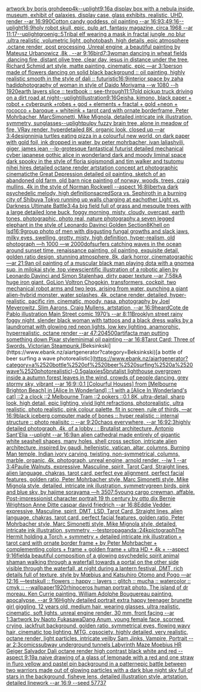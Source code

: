 [artwork by boris groh](https://www.ebank.nz/aiartgenerator?category=artwork%2520by%2520boris%2520groh)[deep](https://www.ebank.nz/aiartgenerator?category=deep)[4k](https://www.ebank.nz/aiartgenerator?category=4k)[--uplight](https://www.ebank.nz/aiartgenerator?category=--uplight)[9:16](https://www.ebank.nz/aiartgenerator?category=9%3A16)[a display box with a nebula inside, museum, exhibit of galaxies, display case, glass exhibits, realistic, UHD, render --ar 16:9](https://www.ebank.nz/aiartgenerator?category=a%2520display%2520box%2520with%2520a%2520nebula%2520inside%2C%2520museum%2C%2520exhibit%2520of%2520galaxies%2C%2520display%2520case%2C%2520glass%2520exhibits%2C%2520realistic%2C%2520UHD%2C%2520render%2520--ar%252016%3A9)[](https://www.ebank.nz/aiartgenerator?category=)[90](https://www.ebank.nz/aiartgenerator?category=90)[Cotton candy goddess, oil painting --ar 16:9](https://www.ebank.nz/aiartgenerator?category=Cotton%2520candy%2520goddess%2C%2520oil%2520painting%2520--ar%252016%3A9)[3:4](https://www.ebank.nz/aiartgenerator?category=3%3A4)[9:16](https://www.ebank.nz/aiartgenerator?category=9%3A16)[--uplight](https://www.ebank.nz/aiartgenerator?category=--uplight)[16:9](https://www.ebank.nz/aiartgenerator?category=16%3A9)[holy robot skull, epic, pulp art, fantasy magazine, circa 1968 --ar 11:17](https://www.ebank.nz/aiartgenerator?category=holy%2520robot%2520skull%2C%2520epic%2C%2520pulp%2520art%2C%2520fantasy%2520magazine%2C%2520circa%25201968%2520--ar%252011%3A17)[--uplight](https://www.ebank.nz/aiartgenerator?category=--uplight)[groenig::5](https://www.ebank.nz/aiartgenerator?category=groenig%3A%3A5)[Tribal elf wearing a mask in fractal jungle ,no blur ,ultra realistic ,volumetric light ,pohotobash ,high details ,epic atmosphere ,octane render ,post processing ,Unreal engine ,a beautiful painting by Mateusz Urbanowicz ,8k , --ar 9:16](https://www.ebank.nz/aiartgenerator?category=Tribal%2520elf%2520wearing%2520a%2520mask%2520in%2520fractal%2520jungle%2520%2Cno%2520blur%2520%2Cultra%2520realistic%2520%2Cvolumetric%2520light%2520%2Cpohotobash%2520%2Chigh%2520details%2520%2Cepic%2520atmosphere%2520%2Coctane%2520render%2520%2Cpost%2520processing%2520%2CUnreal%2520engine%2520%2Ca%2520beautiful%2520painting%2520by%2520Mateusz%2520Urbanowicz%2520%2C8k%2520%2C%2520--ar%25209%3A16)[bird](https://www.ebank.nz/aiartgenerator?category=bird)[7:3](https://www.ebank.nz/aiartgenerator?category=7%3A3)[woman dancing in wheat fields ,dancing fire, distant olive tree, clear day, jesus in distance under the tree, Richard Schmid art style, matte painting, cinematic, epic —ar 3:1](https://www.ebank.nz/aiartgenerator?category=woman%2520dancing%2520in%2520wheat%2520fields%2520%2Cdancing%2520fire%2C%2520distant%2520olive%2520tree%2C%2520clear%2520day%2C%2520jesus%2520in%2520distance%2520under%2520the%2520tree%2C%2520Richard%2520Schmid%2520art%2520style%2C%2520matte%2520painting%2C%2520cinematic%2C%2520epic%2520%E2%80%94ar%25203%3A1)[person made of flowers dancing on solid black background :: oil painting, highly realistic smooth in the style of dali :: futuristic](https://www.ebank.nz/aiartgenerator?category=person%2520made%2520of%2520flowers%2520dancing%2520on%2520solid%2520black%2520background%2520%3A%3A%2520oil%2520painting%2C%2520highly%2520realistic%2520smooth%2520in%2520the%2520style%2520of%2520dali%2520%3A%3A%2520futuristic)[16:9](https://www.ebank.nz/aiartgenerator?category=16%3A9)[interior space by zaha hadid](https://www.ebank.nz/aiartgenerator?category=interior%2520space%2520by%2520zaha%2520hadid)[photography of woman in style of Daido Moriyama --w 1080 --h 1920](https://www.ebank.nz/aiartgenerator?category=photography%2520of%2520woman%2520in%2520style%2520of%2520Daido%2520Moriyama%2520--w%25201080%2520--h%25201920)[earth layers slice :: textbook :: see-through](https://www.ebank.nz/aiartgenerator?category=earth%2520layers%2520slice%2520%3A%3A%2520textbook%2520%3A%3A%2520see-through)[11:17](https://www.ebank.nz/aiartgenerator?category=11%3A17)[old pickup truck driving on a dirt road at night](https://www.ebank.nz/aiartgenerator?category=old%2520pickup%2520truck%2520driving%2520on%2520a%2520dirt%2520road%2520at%2520night)[--uplight](https://www.ebank.nz/aiartgenerator?category=--uplight)[illustration](https://www.ebank.nz/aiartgenerator?category=illustration)[9:16](https://www.ebank.nz/aiartgenerator?category=9%3A16)[Geisha, kimono, black paper + robot + cyberpunk +robes + god + elements + fractal + gold +neon + rococco + baroque + whiteink + tarot card with ornate borderframe, Peter Mohrbacher, MarcSimonetti, Mike Mignola, detailed,intricate ink illustration, symmetry, sunglasses](https://www.ebank.nz/aiartgenerator?category=Geisha%2C%2520kimono%2C%2520black%2520paper%2520%2B%2520robot%2520%2B%2520cyberpunk%2520%2Brobes%2520%2B%2520god%2520%2B%2520elements%2520%2B%2520fractal%2520%2B%2520gold%2520%2Bneon%2520%2B%2520rococco%2520%2B%2520baroque%2520%2B%2520whiteink%2520%2B%2520tarot%2520card%2520with%2520ornate%2520borderframe%2C%2520Peter%2520Mohrbacher%2C%2520MarcSimonetti%2C%2520Mike%2520Mignola%2C%2520detailed%2Cintricate%2520ink%2520illustration%2C%2520symmetry%2C%2520sunglasses)[--uplight](https://www.ebank.nz/aiartgenerator?category=--uplight)[pulpy fuzzy brain tree, alone in meadow of fire, VRay render, hyperdetailed 8K, organic look, closed up —ar 3:4](https://www.ebank.nz/aiartgenerator?category=pulpy%2520fuzzy%2520brain%2520tree%2C%2520alone%2520in%2520meadow%2520of%2520fire%2C%2520VRay%2520render%2C%2520hyperdetailed%25208K%2C%2520organic%2520look%2C%2520closed%2520up%2520%E2%80%94ar%25203%3A4)[](https://www.ebank.nz/aiartgenerator?category=)[design](https://www.ebank.nz/aiartgenerator?category=design)[ninja turtles eating pizza in a colourful new world, on dark paper with gold foil, ink dropped in water, by peter mohrbacher, ivan laliashvili, giger, james jean --lp](https://www.ebank.nz/aiartgenerator?category=ninja%2520turtles%2520eating%2520pizza%2520in%2520a%2520colourful%2520new%2520world%2C%2520on%2520dark%2520paper%2520with%2520gold%2520foil%2C%2520ink%2520dropped%2520in%2520water%2C%2520by%2520peter%2520mohrbacher%2C%2520ivan%2520laliashvili%2C%2520giger%2C%2520james%2520jean%2520--lp)[-](https://www.ebank.nz/aiartgenerator?category=-)[grotesque fantastical futurist detailed mechanical cyber japanese gothic alice in wonderland dark and moody liminal space dark spooky in the style of floria sigismondi and tim walker and tsutomu nihei hires detailed octane render artstation concept art photographic cinematic](https://www.ebank.nz/aiartgenerator?category=grotesque%2520fantastical%2520futurist%2520detailed%2520mechanical%2520cyber%2520japanese%2520gothic%2520alice%2520in%2520wonderland%2520dark%2520and%2520moody%2520liminal%2520space%2520dark%2520spooky%2520in%2520the%2520style%2520of%2520floria%2520sigismondi%2520and%2520tim%2520walker%2520and%2520tsutomu%2520nihei%2520hires%2520detailed%2520octane%2520render%2520artstation%2520concept%2520art%2520photographic%2520cinematic)[the Great Depression detailed oil painting, sketch of an abandoned old farm, old barn nice painting of norway, woods, trees, craig mullins, 4k in the style of Norman Rockwell --aspect 16:8](https://www.ebank.nz/aiartgenerator?category=the%2520Great%2520Depression%2520detailed%2520oil%2520painting%2C%2520sketch%2520of%2520an%2520abandoned%2520old%2520farm%2C%2520old%2520barn%2520nice%2520painting%2520of%2520norway%2C%2520woods%2C%2520trees%2C%2520craig%2520mullins%2C%25204k%2520in%2520the%2520style%2520of%2520Norman%2520Rockwell%2520--aspect%252016%3A8)[liberty](https://www.ebank.nz/aiartgenerator?category=liberty)[a dark psychedelic melody, high definition](https://www.ebank.nz/aiartgenerator?category=a%2520dark%2520psychedelic%2520melody%2C%2520high%2520definition)[sacred](https://www.ebank.nz/aiartgenerator?category=sacred)[Sora vs. Sephiroth in a burning city of Shibuya Tokyo running up walls charging at eachother Light vs. Darkness Ultimate Battle](https://www.ebank.nz/aiartgenerator?category=Sora%2520vs.%2520Sephiroth%2520in%2520a%2520burning%2520city%2520of%2520Shibuya%2520Tokyo%2520running%2520up%2520walls%2520charging%2520at%2520eachother%2520Light%2520vs.%2520Darkness%2520Ultimate%2520Battle)[3:4](https://www.ebank.nz/aiartgenerator?category=3%3A4)[a big field full of grass and mesquite trees with a large detailed lone buck, foggy morning, misty, cloudy, overcast, earth tones, photographic, photo real, nature photography,](https://www.ebank.nz/aiartgenerator?category=a%2520big%2520field%2520full%2520of%2520grass%2520and%2520mesquite%2520trees%2520with%2520a%2520large%2520detailed%2520lone%2520buck%2C%2520foggy%2520morning%2C%2520misty%2C%2520cloudy%2C%2520overcast%2C%2520earth%2520tones%2C%2520photographic%2C%2520photo%2520real%2C%2520nature%2520photography%2C)[a seven legged elephant in the style of Leonardo Davinci Golden Section](https://www.ebank.nz/aiartgenerator?category=a%2520seven%2520legged%2520elephant%2520in%2520the%2520style%2520of%2520Leonardo%2520Davinci%2520Golden%2520Section)[8K](https://www.ebank.nz/aiartgenerator?category=8K)[hell on lsd](https://www.ebank.nz/aiartgenerator?category=hell%2520on%2520lsd)[16:9](https://www.ebank.nz/aiartgenerator?category=16%3A9)[group photo of men with disgusting fungal growths and slack jaws, milky eyes, swelling, grotty, misty, high definition, hyper-realism, old photograph —h 1000 —w 2000](https://www.ebank.nz/aiartgenerator?category=group%2520photo%2520of%2520men%2520with%2520disgusting%2520fungal%2520growths%2520and%2520slack%2520jaws%2C%2520milky%2520eyes%2C%2520swelling%2C%2520grotty%2C%2520misty%2C%2520high%2520definition%2C%2520hyper-realism%2C%2520old%2520photograph%2520%E2%80%94h%25201000%2520%E2%80%94w%25202000)[dof](https://www.ebank.nz/aiartgenerator?category=dof)[surfers catching waves in the ocean around sunset time, renaissance painting, oil painting, exquisite detail, golden ratio design, stunning atmosphere, 8k, dark horror, cinematographic —ar 21:9](https://www.ebank.nz/aiartgenerator?category=surfers%2520catching%2520waves%2520in%2520the%2520ocean%2520around%2520sunset%2520time%2C%2520renaissance%2520painting%2C%2520oil%2520painting%2C%2520exquisite%2520detail%2C%2520golden%2520ratio%2520design%2C%2520stunning%2520atmosphere%2C%25208k%2C%2520dark%2520horror%2C%2520cinematographic%2520%E2%80%94ar%252021%3A9)[an oil painting of a muscular black man playing dota with a gnome](https://www.ebank.nz/aiartgenerator?category=an%2520oil%2520painting%2520of%2520a%2520muscular%2520black%2520man%2520playing%2520dota%2520with%2520a%2520gnome)[a sup, in milokai style ,top view](https://www.ebank.nz/aiartgenerator?category=a%2520sup%2C%2520in%2520milokai%2520style%2520%2Ctop%2520view)[scientific illustration of a robotic alien by Leonardo Davinci and Simon Stalenhag, dirty paper texture --ar 7:5](https://www.ebank.nz/aiartgenerator?category=scientific%2520illustration%2520of%2520a%2520robotic%2520alien%2520by%2520Leonardo%2520Davinci%2520and%2520Simon%2520Stalenhag%2C%2520dirty%2520paper%2520texture%2520--ar%25207%3A5)[8k](https://www.ebank.nz/aiartgenerator?category=8k)[A huge iron giant, GoLion Voltron Chogokin, transformers, cockpit, two mechanical robot arms and two legs, arising from water, punching a giant alien-hybrid monster, water splashes, 4k, octane render, detailed, hyper-realistic, pacific rim, cinematic, moody, nasa, photography by Joel Meyerowitz, Slim Aarons, Craig Mullens, artstation, --ar 16:9](https://www.ebank.nz/aiartgenerator?category=A%2520huge%2520iron%2520giant%2C%2520GoLion%2520Voltron%2520Chogokin%2C%2520transformers%2C%2520cockpit%2C%2520two%2520mechanical%2520robot%2520arms%2520and%2520two%2520legs%2C%2520arising%2520from%2520water%2C%2520punching%2520a%2520giant%2520alien-hybrid%2520monster%2C%2520water%2520splashes%2C%25204k%2C%2520octane%2520render%2C%2520detailed%2C%2520hyper-realistic%2C%2520pacific%2520rim%2C%2520cinematic%2C%2520moody%2C%2520nasa%2C%2520photography%2520by%2520Joel%2520Meyerowitz%2C%2520Slim%2520Aarons%2C%2520Craig%2520Mullens%2C%2520artstation%2C%2520--ar%252016%3A9)[heard](https://www.ebank.nz/aiartgenerator?category=heard)[Cote de Pablo illustration Main Street comic 1970’s --ar 8:11](https://www.ebank.nz/aiartgenerator?category=Cote%2520de%2520Pablo%2520illustration%2520Main%2520Street%2520comic%25201970%E2%80%99s%2520--ar%25208%3A11)[Brooklyn street rainy foggy night, slender black woman with tattoos and a black dress walks by a laundromat with glowing red neon lights, low key lighting, anamorphic, hyperrealistic, octane render --ar 47:20](https://www.ebank.nz/aiartgenerator?category=Brooklyn%2520street%2520rainy%2520foggy%2520night%2C%2520slender%2520black%2520woman%2520with%2520tattoos%2520and%2520a%2520black%2520dress%2520walks%2520by%2520a%2520laundromat%2520with%2520glowing%2520red%2520neon%2520lights%2C%2520low%2520key%2520lighting%2C%2520anamorphic%2C%2520hyperrealistic%2C%2520octane%2520render%2520--ar%252047%3A20)[4500](https://www.ebank.nz/aiartgenerator?category=4500)[](https://www.ebank.nz/aiartgenerator?category=)[artifact](https://www.ebank.nz/aiartgenerator?category=artifact)[a man putting something down Pixar style](https://www.ebank.nz/aiartgenerator?category=a%2520man%2520putting%2520something%2520down%2520Pixar%2520style)[minimal oil painting --ar 16:8](https://www.ebank.nz/aiartgenerator?category=minimal%2520oil%2520painting%2520--ar%252016%3A8)[Tarot Card: Three of Swords. Victorian Steampunk.](https://www.ebank.nz/aiartgenerator?category=Tarot%2520Card%3A%2520Three%2520of%2520Swords.%2520Victorian%2520Steampunk.)[Beksinkski](https://www.ebank.nz/aiartgenerator?category=Beksinkski)[a bottle of beer surfing a wave photorealistic](https://www.ebank.nz/aiartgenerator?category=a%2520bottle%2520of%2520beer%2520surfing%2520a%2520wave%2520photorealistic)[-0.5](https://www.ebank.nz/aiartgenerator?category=-0.5)[galaxies](https://www.ebank.nz/aiartgenerator?category=galaxies)[5](https://www.ebank.nz/aiartgenerator?category=5)[brutalist lighthouse overgrown inside a autumn forest leaves in the wind, crowds of people dancing, grey stormy sky, vibrant --ar 16:9](https://www.ebank.nz/aiartgenerator?category=brutalist%2520lighthouse%2520overgrown%2520inside%2520a%2520autumn%2520forest%2520leaves%2520in%2520the%2520wind%2C%2520crowds%2520of%2520people%2520dancing%2C%2520grey%2520stormy%2520sky%2C%2520vibrant%2520--ar%252016%3A9)[::0.1 [Colourful Houses] from [Melbourne Brighton Beach] in [Alice In Wonderland] ::1 with a [Alice In Wonderland's cat] ::2 a clock ::2 Melbourne Tram ::2 pokers ::0.1 8K, ultra-detail, sharp look, high detail, epic lighting, vivid light refractions, photorealistic, ultra realistic, photo realistic, pink colour palette, fit in screen, rule of thirds, —ar 16:9](https://www.ebank.nz/aiartgenerator?category=%3A%3A0.1%2520%5BColourful%2520Houses%5D%2520from%2520%5BMelbourne%2520Brighton%2520Beach%5D%2520in%2520%5BAlice%2520In%2520Wonderland%5D%2520%3A%3A1%2520with%2520a%2520%5BAlice%2520In%2520Wonderland%27s%2520cat%5D%2520%3A%3A2%2520a%2520clock%2520%3A%3A2%2520Melbourne%2520Tram%2520%3A%3A2%2520pokers%2520%3A%3A0.1%25208K%2C%2520ultra-detail%2C%2520sharp%2520look%2C%2520high%2520detail%2C%2520epic%2520lighting%2C%2520vivid%2520light%2520refractions%2C%2520photorealistic%2C%2520ultra%2520realistic%2C%2520photo%2520realistic%2C%2520pink%2520colour%2520palette%2C%2520fit%2520in%2520screen%2C%2520rule%2520of%2520thirds%2C%2520%E2%80%94ar%252016%3A9)[black iceberg computer made of bones :: hyper realistic :: internal structure :: photo realisitc :: --ar 9:20](https://www.ebank.nz/aiartgenerator?category=black%2520iceberg%2520computer%2520made%2520of%2520bones%2520%3A%3A%2520hyper%2520realistic%2520%3A%3A%2520internal%2520structure%2520%3A%3A%2520photo%2520realisitc%2520%3A%3A%2520--ar%25209%3A20)[chaos everywhere, --ar 16:9](https://www.ebank.nz/aiartgenerator?category=chaos%2520everywhere%2C%2520--ar%252016%3A9)[2:3](https://www.ebank.nz/aiartgenerator?category=2%3A3)[highly detailed photograph, 4k, of a lobby : : Brutalist architecture, Antonio Sant'Elia --uplight --ar 16:9](https://www.ebank.nz/aiartgenerator?category=highly%2520detailed%2520photograph%2C%25204k%2C%2520of%2520a%2520lobby%2520%3A%2520%3A%2520Brutalist%2520architecture%2C%2520Antonio%2520Sant%27Elia%2520--uplight%2520--ar%252016%3A9)[an alien cathedral made entirely of gigantic white seashell shapes, many holes, shell cross section, intricate alien architecture, inspired by gaudi, hellenistic, vatican, altar, columns, Burning Man temple, Indian ivory carving, twisting, non-symmetrical, columns, marble, organic, 4k, photograph, unreal engine, arnold render, --iw 1 --ar 3:4](https://www.ebank.nz/aiartgenerator?category=an%2520alien%2520cathedral%2520made%2520entirely%2520of%2520gigantic%2520white%2520seashell%2520shapes%2C%2520many%2520holes%2C%2520shell%2520cross%2520section%2C%2520intricate%2520alien%2520architecture%2C%2520inspired%2520by%2520gaudi%2C%2520hellenistic%2C%2520vatican%2C%2520altar%2C%2520columns%2C%2520Burning%2520Man%2520temple%2C%2520Indian%2520ivory%2520carving%2C%2520twisting%2C%2520non-symmetrical%2C%2520columns%2C%2520marble%2C%2520organic%2C%25204k%2C%2520photograph%2C%2520unreal%2520engine%2C%2520arnold%2520render%2C%2520--iw%25201%2520--ar%25203%3A4)[Paulie Walnuts, expressive, Masculine, spirit, Tarot Card, Straight lines, alien language, chakras, tarot card, perfect eye alignment, perfect facial features, golden ratio, Peter Mohrbacher style, Marc Simonetti style, Mike Mignola style, detailed, intricate ink illustration, symmetry](https://www.ebank.nz/aiartgenerator?category=Paulie%2520Walnuts%2C%2520expressive%2C%2520Masculine%2C%2520spirit%2C%2520Tarot%2520Card%2C%2520Straight%2520lines%2C%2520alien%2520language%2C%2520chakras%2C%2520tarot%2520card%2C%2520perfect%2520eye%2520alignment%2C%2520perfect%2520facial%2520features%2C%2520golden%2520ratio%2C%2520Peter%2520Mohrbacher%2520style%2C%2520Marc%2520Simonetti%2520style%2C%2520Mike%2520Mignola%2520style%2C%2520detailed%2C%2520intricate%2520ink%2520illustration%2C%2520symmetry)[green birds, pink and blue sky, by hajime sorayama —h 350](https://www.ebank.nz/aiartgenerator?category=green%2520birds%2C%2520pink%2520and%2520blue%2520sky%2C%2520by%2520hajime%2520sorayama%2520%E2%80%94h%2520350)[7:5](https://www.ebank.nz/aiartgenerator?category=7%3A5)[young cargo crewman, affable. Post-impressionist character portrait 19 th century by otto dix Bernie Wrightson Anne Ditte caspar david friedrich --ar 16:8](https://www.ebank.nz/aiartgenerator?category=young%2520cargo%2520crewman%2C%2520affable.%2520Post-impressionist%2520character%2520portrait%252019%2520th%2520century%2520by%2520otto%2520dix%2520Bernie%2520Wrightson%2520Anne%2520Ditte%2520caspar%2520david%2520friedrich%2520--ar%252016%3A8)[Eddie Vedder, expressive, Masculine, spirit, DMT, LSD, Tarot Card, Straight lines, alien language, chakras, tarot card, perfect facial features, golden ratio, Peter Mohrbacher style, Marc Simonetti style, Mike Mignola style, detailed, intricate ink illustration, symmetry, --test](https://www.ebank.nz/aiartgenerator?category=Eddie%2520Vedder%2C%2520expressive%2C%2520Masculine%2C%2520spirit%2C%2520DMT%2C%2520LSD%2C%2520Tarot%2520Card%2C%2520Straight%2520lines%2C%2520alien%2520language%2C%2520chakras%2C%2520tarot%2520card%2C%2520perfect%2520facial%2520features%2C%2520golden%2520ratio%2C%2520Peter%2520Mohrbacher%2520style%2C%2520Marc%2520Simonetti%2520style%2C%2520Mike%2520Mignola%2520style%2C%2520detailed%2C%2520intricate%2520ink%2520illustration%2C%2520symmetry%2C%2520--test)[propaganda::2](https://www.ebank.nz/aiartgenerator?category=propaganda%3A%3A2)[4k](https://www.ebank.nz/aiartgenerator?category=4k)[pictograph](https://www.ebank.nz/aiartgenerator?category=pictograph)[The Hermit holding a Torch + symmetry + detailed intricate ink illustration + tarot card with ornate border frame + by Peter Mohrbacher + complementing colors + frame + golden frame + ultra HD + 4k + --aspect 9:16](https://www.ebank.nz/aiartgenerator?category=The%2520Hermit%2520holding%2520a%2520Torch%2520%2B%2520symmetry%2520%2B%2520detailed%2520intricate%2520ink%2520illustration%2520%2B%2520tarot%2520card%2520with%2520ornate%2520border%2520frame%2520%2B%2520by%2520Peter%2520Mohrbacher%2520%2B%2520complementing%2520colors%2520%2B%2520frame%2520%2B%2520golden%2520frame%2520%2B%2520ultra%2520HD%2520%2B%25204k%2520%2B%2520--aspect%25209%3A16)[field](https://www.ebank.nz/aiartgenerator?category=field)[a beautiful composition of a glowing psychedelic spirit animal shaman walking through a waterfall towards a portal on the other side visible through the waterfall, at night during a lantern festival, DMT,  rich details full of texture, style by Mœbius and Katsuhiro Otomo and Pogo —ar 12:16 —test](https://www.ebank.nz/aiartgenerator?category=a%2520beautiful%2520composition%2520of%2520a%2520glowing%2520psychedelic%2520spirit%2520animal%2520shaman%2520walking%2520through%2520a%2520waterfall%2520towards%2520a%2520portal%2520on%2520the%2520other%2520side%2520visible%2520through%2520the%2520waterfall%2C%2520at%2520night%2520during%2520a%2520lantern%2520festival%2C%2520DMT%2C%2520%2520rich%2520details%2520full%2520of%2520texture%2C%2520style%2520by%2520M%C5%93bius%2520and%2520Katsuhiro%2520Otomo%2520and%2520Pogo%2520%E2%80%94ar%252012%3A16%2520%E2%80%94test)[skull :: flowers :: happy :: layers :: glitch :: mucha :: watercolor :: cmyk :: --wallpaper](https://www.ebank.nz/aiartgenerator?category=skull%2520%3A%3A%2520flowers%2520%3A%3A%2520happy%2520%3A%3A%2520layers%2520%3A%3A%2520glitch%2520%3A%3A%2520mucha%2520%3A%3A%2520watercolor%2520%3A%3A%2520cmyk%2520%3A%3A%2520--wallpaper)[1920](https://www.ebank.nz/aiartgenerator?category=1920)[rhinoceros human portrait photo. The island of dr moreau. Ken Currie painting. William Adolphe Bouguereau painting. apocalypse.  --ar 9:16](https://www.ebank.nz/aiartgenerator?category=rhinoceros%2520human%2520portrait%2520photo.%2520The%2520island%2520of%2520dr%2520moreau.%2520Ken%2520Currie%2520painting.%2520William%2520Adolphe%2520Bouguereau%2520painting.%2520apocalypse.%2520%2520--ar%25209%3A16)[Highly detailed portrait extra happy teenager brunette girl giggling, 12 years old, medium hair, wearing glasses, ultra realistic, cinematic, soft lights, unreal engine render, 30 mm, front facing --ar 1:3](https://www.ebank.nz/aiartgenerator?category=Highly%2520detailed%2520portrait%2520extra%2520happy%2520teenager%2520brunette%2520girl%2520giggling%2C%252012%2520years%2520old%2C%2520medium%2520hair%2C%2520wearing%2520glasses%2C%2520ultra%2520realistic%2C%2520cinematic%2C%2520soft%2520lights%2C%2520unreal%2520engine%2520render%2C%252030%2520mm%2C%2520front%2520facing%2520--ar%25201%3A3)[artwork by Naoto Fukasawa](https://www.ebank.nz/aiartgenerator?category=artwork%2520by%2520Naoto%2520Fukasawa)[Dang Anum,  young female face, scorned, crying, jackfruit background, golden ratio, symmetrical eyes, flowing wavy hair, cinematic top lighting, MTG, cgsociety, highly detailed, very realistic, octane render, light particles, intricate veil](https://www.ebank.nz/aiartgenerator?category=Dang%2520Anum%2C%2520%2520young%2520female%2520face%2C%2520scorned%2C%2520crying%2C%2520jackfruit%2520background%2C%2520golden%2520ratio%2C%2520symmetrical%2520eyes%2C%2520flowing%2520wavy%2520hair%2C%2520cinematic%2520top%2520lighting%2C%2520MTG%2C%2520cgsociety%2C%2520highly%2520detailed%2C%2520very%2520realistic%2C%2520octane%2520render%2C%2520light%2520particles%2C%2520intricate%2520veil)[by Sam Jinks, Vampire, Portrait --ar 2:3](https://www.ebank.nz/aiartgenerator?category=by%2520Sam%2520Jinks%2C%2520Vampire%2C%2520Portrait%2520--ar%25202%3A3)[comics](https://www.ebank.nz/aiartgenerator?category=comics)[subway underground tunnels Labyrinth Maze Moebius HR Geiger Salvador Dali octane render high contrast black white and red  --aspect 9:19](https://www.ebank.nz/aiartgenerator?category=subway%2520underground%2520tunnels%2520Labyrinth%2520Maze%2520Moebius%2520HR%2520Geiger%2520Salvador%2520Dali%2520octane%2520render%2520high%2520contrast%2520black%2520white%2520and%2520red%2520%2520--aspect%25209%3A19)[a naive drawing of a glass of lemonade with a red and one straw in fluro yellow and pastel pin background in a pattern](https://www.ebank.nz/aiartgenerator?category=a%2520naive%2520drawing%2520of%2520a%2520glass%2520of%2520lemonade%2520with%2520a%2520red%2520and%2520one%2520straw%2520in%2520fluro%2520yellow%2520and%2520pastel%2520pin%2520background%2520in%2520a%2520pattern)[epic battle between two warriors made out of glowing particles with a dark blue night sky full of stars in the background, fisheye lens,  detailed illustration style, artstation, detailed linework --ar 16:9 --seed 57737](https://www.ebank.nz/aiartgenerator?category=epic%2520battle%2520between%2520two%2520warriors%2520made%2520out%2520of%2520glowing%2520particles%2520with%2520a%2520dark%2520blue%2520night%2520sky%2520full%2520of%2520stars%2520in%2520the%2520background%2C%2520fisheye%2520lens%2C%2520%2520detailed%2520illustration%2520style%2C%2520artstation%2C%2520detailed%2520linework%2520--ar%252016%3A9%2520--seed%252057737)